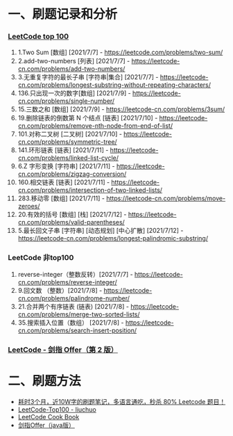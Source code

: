 # 一、刷题记录和分析

### [LeetCode top 100](https://leetcode-cn.com/problem-list/2cktkvj/) 

1. 1.Two Sum [数组] [2021/7/7] - https://leetcode.com/problems/two-sum/ 
2. 2.add-two-numbers [列表] [2021/7/7] - https://leetcode-cn.com/problems/add-two-numbers/
3. 3.无重复字符的最长子串 [字符串|集合] [2021/7/7] -  https://leetcode-cn.com/problems/longest-substring-without-repeating-characters/
4. 136.只出现一次的数字[数组] [2021/7/9] - https://leetcode-cn.com/problems/single-number/
5. 15.三数之和 [数组] [2021/7/9] - https://leetcode-cn.com/problems/3sum/
6. 19.删除链表的倒数第 N 个结点 [链表] [2021/7/10] - https://leetcode-cn.com/problems/remove-nth-node-from-end-of-list/
7.  101.对称二叉树 [二叉树] [2021/7/10] -  https://leetcode-cn.com/problems/symmetric-tree/
8.  141.环形链表 [链表] [2021/7/11]  -  https://leetcode-cn.com/problems/linked-list-cycle/
9.  6.Z 字形变换 [字符串] [2021/7/11]  -  https://leetcode-cn.com/problems/zigzag-conversion/
10.  160.相交链表 [链表] [2021/7/11] - https://leetcode-cn.com/problems/intersection-of-two-linked-lists/
11.  283.移动零 [数组] [2021/7/11]  -  https://leetcode-cn.com/problems/move-zeroes/
12.  20.有效的括号 [数组] [栈] [2021/7/12]  -  https://leetcode-cn.com/problems/valid-parentheses/
13. 5.最长回文子串 [字符串] [动态规划] [中心扩散] [2021/7/12]  -  https://leetcode-cn.com/problems/longest-palindromic-substring/

 





### LeetCode 非top100

1. reverse-integer（整数反转）[2021/7/7] - https://leetcode-cn.com/problems/reverse-integer/
2. 9.回文数 （整数）[2021/7/8] - https://leetcode-cn.com/problems/palindrome-number/
3.  21.合并两个有序链表 (链表) [2021/7/8] - https://leetcode-cn.com/problems/merge-two-sorted-lists/
4. 35.搜索插入位置（数组） [2021/7/8]  -  https://leetcode-cn.com/problems/search-insert-position/ 





### [LeetCode - 剑指 Offer（第 2 版）](https://leetcode-cn.com/problem-list/xb9nqhhg/)





# 二、刷题方法

* [耗时3个月，近10W字的刷题笔记，多语言通吃，秒杀 80% Leetcode 题目！](https://juejin.cn/post/6962491739500183588?share_token=e44595f9-2f92-4f1c-b08b-0c72cd5360c4)
* [LeetCode-Top100 - liuchuo](https://github.com/liuchuo/LeetCode-Top100)
* [LeetCode Cook Book](https://books.halfrost.com/leetcode/)
* [剑指Offer（java版）](https://github.com/todorex/Coding-Interviews)
